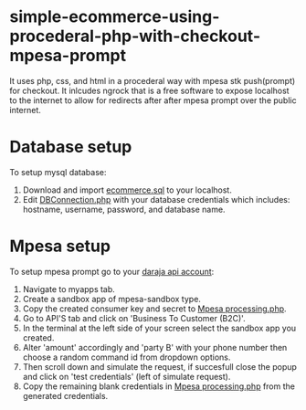 # simple-ecommerce-using-procederal-php-with-checkout-mpesa-prompt
It uses php, css, and html in a procederal way with mpesa stk push(prompt) for checkout. It inlcudes ngrock that is a free software to expose localhost to the internet to allow for redirects after after mpesa prompt over the public internet.

# Database setup
To setup mysql database:
1. Download and import [ecommerce.sql](/database/ecommerce.sql) to your localhost.
2. Edit [DBConnection.php](/DBConnection.php) with your database credentials which includes: hostname, username, password, and database name.

# Mpesa setup
To setup mpesa prompt go to your [daraja api account](https://developer.safaricom.co.ke/):
1. Navigate to myapps tab.
2. Create a sandbox app of mpesa-sandbox type.
3. Copy the created consumer key and secret to [Mpesa processing.php](/Mpesa%20processing.php).
4. Go to API'S tab and click on 'Business To Customer (B2C)'.
5. In the terminal at the left side of your screen select the sandbox app you created.
6. Alter 'amount' accordingly and 'party B' with your phone number then choose a random command id from dropdown options.
7. Then scroll down and simulate the request, if succesfull close the popup and click on 'test credentials' (left of simulate request).
8. Copy the remaining blank credentials in [Mpesa processing.php](/Mpesa%20processing.php) from the generated credentials.
